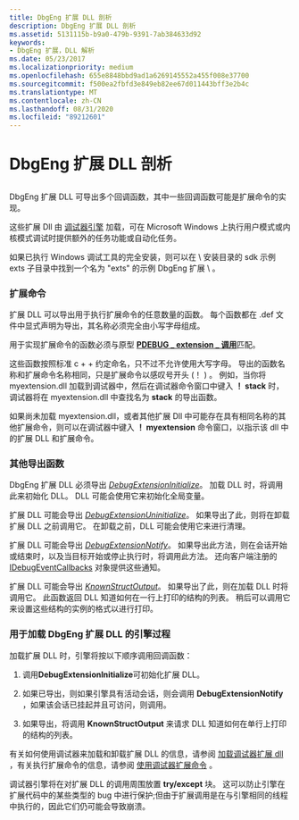```yaml
---
title: DbgEng 扩展 DLL 剖析
description: DbgEng 扩展 DLL 剖析
ms.assetid: 5131115b-b9a0-479b-9391-7ab384633d92
keywords:
- DbgEng 扩展，DLL 解析
ms.date: 05/23/2017
ms.localizationpriority: medium
ms.openlocfilehash: 655e8848bbd9ad1a6269145552a455f008e37700
ms.sourcegitcommit: f500ea2fbfd3e849eb82ee67d011443bff3e2b4c
ms.translationtype: MT
ms.contentlocale: zh-CN
ms.lasthandoff: 08/31/2020
ms.locfileid: "89212601"
---
```

# <a name="anatomy-of-a-dbgeng-extension-dll"></a>DbgEng 扩展 DLL 剖析


## <span id="ddk_anatomy_of_a_dbgeng_extension_dll_dbx"></span><span id="DDK_ANATOMY_OF_A_DBGENG_EXTENSION_DLL_DBX"></span>


DbgEng 扩展 DLL 可导出多个回调函数，其中一些回调函数可能是扩展命令的实现。

这些扩展 Dll 由 [调试器引擎](introduction.md#debugger-engine) 加载，可在 Microsoft Windows 上执行用户模式或内核模式调试时提供额外的任务功能或自动化任务。

如果已执行 Windows 调试工具的完全安装，则可以在 \\ 安装目录的 sdk 示例 exts 子目录中找到一个名为 "exts" 的示例 DbgEng 扩展 \\ 。

### <a name="span-idextension_commandsspanspan-idextension_commandsspanextension-commands"></a><span id="extension_commands"></span><span id="EXTENSION_COMMANDS"></span>扩展命令

扩展 DLL 可以导出用于执行扩展命令的任意数量的函数。 每个函数都在 .def 文件中显式声明为导出，其名称必须完全由小写字母组成。

用于实现扩展命令的函数必须与原型 [**PDEBUG \_ extension \_ 调用**](/windows-hardware/drivers/ddi/dbgeng/nc-dbgeng-pdebug_extension_call)匹配。

这些函数按照标准 c + + 约定命名，只不过不允许使用大写字母。 导出的函数名称和扩展命令名称相同，只是扩展命令以感叹号开头 (！ ) 。 例如，当你将 myextension.dll 加载到调试器中，然后在调试器命令窗口中键入 **！ stack** 时，调试器将在 myextension.dll 中查找名为 **stack** 的导出函数。

如果尚未加载 myextension.dll，或者其他扩展 Dll 中可能存在具有相同名称的其他扩展命令，则可以在调试器中键入 **！ myextension** 命令窗口，以指示该 dll 中的扩展 DLL 和扩展命令。

### <a name="span-idother_exported_functionsspanspan-idother_exported_functionsspanother-exported-functions"></a><span id="other_exported_functions"></span><span id="OTHER_EXPORTED_FUNCTIONS"></span>其他导出函数

DbgEng 扩展 DLL 必须导出 [*DebugExtensionInitialize*](/windows-hardware/drivers/ddi/dbgeng/nc-dbgeng-pdebug_extension_initialize)。 加载 DLL 时，将调用此来初始化 DLL。 DLL 可能会使用它来初始化全局变量。

扩展 DLL 可能会导出 [*DebugExtensionUninitialize*](/windows-hardware/drivers/ddi/dbgeng/nc-dbgeng-pdebug_extension_uninitialize)。 如果导出了此，则将在卸载扩展 DLL 之前调用它。 在卸载之前，DLL 可能会使用它来进行清理。

扩展 DLL 可能会导出 [*DebugExtensionNotify*](/windows-hardware/drivers/ddi/dbgeng/nc-dbgeng-pdebug_extension_notify)。 如果导出此方法，则在会话开始或结束时，以及当目标开始或停止执行时，将调用此方法。 还向客户端注册的 [IDebugEventCallbacks](/windows-hardware/drivers/ddi/dbgeng/nn-dbgeng-idebugeventcallbacks) 对象提供这些通知。

扩展 DLL 可能会导出 [*KnownStructOutput*](/windows-hardware/drivers/ddi/dbgeng/nc-dbgeng-pdebug_extension_known_struct)。 如果导出了此，则在加载 DLL 时将调用它。 此函数返回 DLL 知道如何在一行上打印的结构的列表。 稍后可以调用它来设置这些结构的实例的格式以进行打印。

### <a name="span-idengine_procedure_for_loading_a_dbgeng_extension_dllspanspan-idengine_procedure_for_loading_a_dbgeng_extension_dllspanengine-procedure-for-loading-a-dbgeng-extension-dll"></a><span id="engine_procedure_for_loading_a_dbgeng_extension_dll"></span><span id="ENGINE_PROCEDURE_FOR_LOADING_A_DBGENG_EXTENSION_DLL"></span>用于加载 DbgEng 扩展 DLL 的引擎过程

加载扩展 DLL 时，引擎将按以下顺序调用回调函数：

1.  调用**DebugExtensionInitialize**可初始化扩展 DLL。

2.  如果已导出，则如果引擎具有活动会话，则会调用 **DebugExtensionNotify** ，如果该会话已挂起并且可访问，则调用。

3.  如果导出，将调用 **KnownStructOutput** 来请求 DLL 知道如何在单行上打印的结构的列表。

有关如何使用调试器来加载和卸载扩展 DLL 的信息，请参阅 [加载调试器扩展 dll](loading-debugger-extension-dlls.md) ，有关执行扩展命令的信息，请参阅 [使用调试器扩展命令](using-debugger-extension-commands.md) 。

调试器引擎将在对扩展 DLL 的调用周围放置 **try/except** 块。 这可以防止引擎在扩展代码中的某些类型的 bug 中进行保护;但由于扩展调用是在与引擎相同的线程中执行的，因此它们仍可能会导致崩溃。

 

